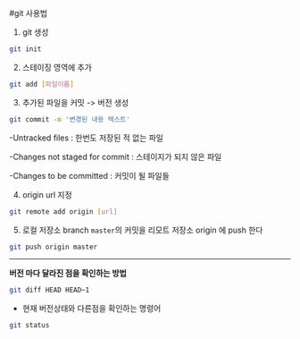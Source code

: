 #git 사용법
1. git 생성
```bash
git init
```
2. 스테이징 영역에 추가
```bash
git add [파일이름]
```
3. 추가된 파일을 커밋 -> 버전 생성
```bash
git commit -m '변경된 내용 텍스트'
```

-Untracked files : 한번도 저장된 적 없는 파일

-Changes not staged for commit : 스테이지가 되지 않은 파일 

-Changes to be committed : 커밋이 될 파일들 
    
4. origin url 지정
```bash
git remote add origin [url]
```

5. 로컬 저장소 branch `master`의 커밋을 리모트 저장소 origin 에 push 한다
```bash
git push origin master
```
---
**버전 마다 달라진 점을 확인하는 방법**
```bash
git diff HEAD HEAD~1
```

- 현재 버전상태와 다른점을 확인하는 명령어
```bash
git status
```

